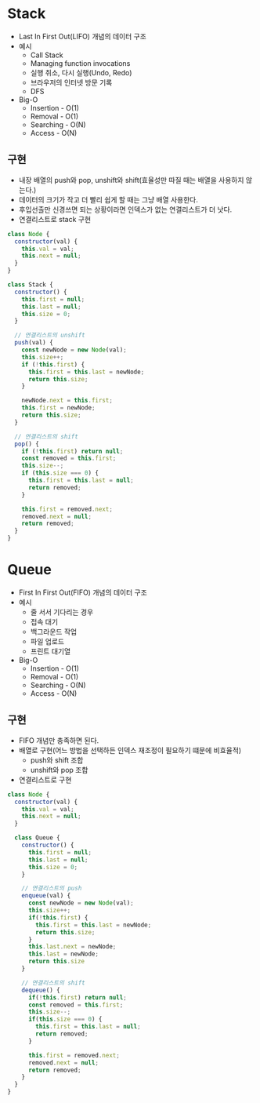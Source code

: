 # Stack

- Last In First Out(LIFO) 개념의 데이터 구조
- 예시
  - Call Stack
  - Managing function invocations
  - 실행 취소, 다시 실행(Undo, Redo)
  - 브라우저의 인터넷 방문 기록
  - DFS
- Big-O
  - Insertion - O(1)
  - Removal - O(1)
  - Searching - O(N)
  - Access - O(N)

## 구현

- 내장 배열의 push와 pop, unshift와 shift(효율성만 따질 때는 배열을 사용하지 않는다.)
- 데이터의 크기가 작고 더 빨리 쉽게 할 때는 그냥 배열 사용한다.
- 후입선출만 신경쓰면 되는 상황이라면 인덱스가 없는 연결리스트가 더 낫다.
- 연결리스트로 stack 구현

```js
class Node {
  constructor(val) {
    this.val = val;
    this.next = null;
  }
}

class Stack {
  constructor() {
    this.first = null;
    this.last = null;
    this.size = 0;
  }

  // 연결리스트의 unshift
  push(val) {
    const newNode = new Node(val);
    this.size++;
    if (!this.first) {
      this.first = this.last = newNode;
      return this.size;
    }

    newNode.next = this.first;
    this.first = newNode;
    return this.size;
  }

  // 연결리스트의 shift
  pop() {
    if (!this.first) return null;
    const removed = this.first;
    this.size--;
    if (this.size === 0) {
      this.first = this.last = null;
      return removed;
    }

    this.first = removed.next;
    removed.next = null;
    return removed;
  }
}
```

# Queue

- First In First Out(FIFO) 개념의 데이터 구조
- 예시
  - 줄 서서 기다리는 경우
  - 접속 대기
  - 백그라운드 작업
  - 파일 업로드
  - 프린트 대기열
- Big-O
  - Insertion - O(1)
  - Removal - O(1)
  - Searching - O(N)
  - Access - O(N)

## 구현

- FIFO 개념만 충족하면 된다.
- 배열로 구현(어느 방법을 선택하든 인덱스 재조정이 필요하기 떄문에 비효율적)
  - push와 shift 조합
  - unshift와 pop 조합
- 연결리스트로 구현

```js
class Node {
  constructor(val) {
    this.val = val;
    this.next = null;
  }

  class Queue {
    constructor() {
      this.first = null;
      this.last = null;
      this.size = 0;
    }

    // 연결리스트의 push
    enqueue(val) {
      const newNode = new Node(val);
      this.size++;
      if(!this.first) {
        this.first = this.last = newNode;
        return this.size;
      }
      this.last.next = newNode;
      this.last = newNode;
      return this.size
    }

    // 연결리스트의 shift
    dequeue() {
      if(!this.first) return null;
      const removed = this.first;
      this.size--;
      if(this.size === 0) {
        this.first = this.last = null;
        return removed;
      }

      this.first = removed.next;
      removed.next = null;
      return removed;
    }
  }
}
```
